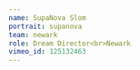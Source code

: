 ```yaml
---
name: SupaNova Slom
portrait: supanova
team: newark 
role: Dream Director<br>Newark
vimeo_id: 125132463
---
```


